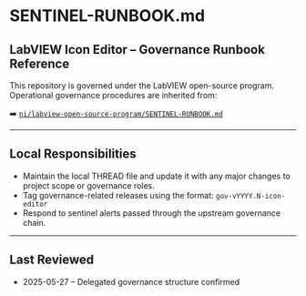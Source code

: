 # SENTINEL-RUNBOOK.md

## LabVIEW Icon Editor – Governance Runbook Reference

This repository is governed under the LabVIEW open-source program. Operational governance procedures are inherited from:

➡️ [`ni/labview-open-source-program/SENTINEL-RUNBOOK.md`](https://github.com/ni/labview-open-source-program/blob/main/SENTINEL-RUNBOOK.md)

---

## Local Responsibilities

- Maintain the local THREAD file and update it with any major changes to project scope or governance roles.
- Tag governance-related releases using the format: `gov-vYYYY.N-icon-editor`
- Respond to sentinel alerts passed through the upstream governance chain.

---

## Last Reviewed

- 2025-05-27 – Delegated governance structure confirmed

